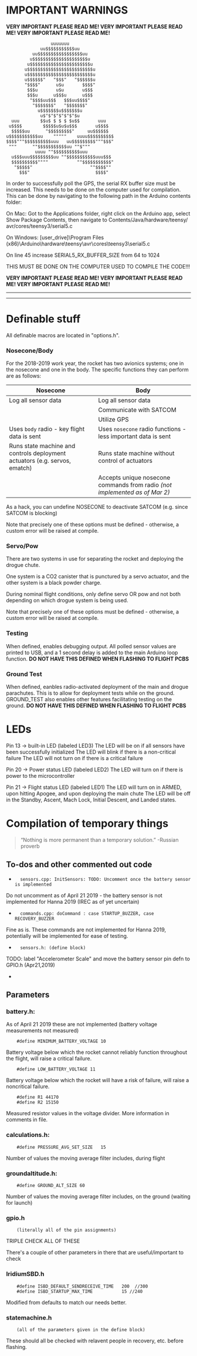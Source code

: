 # IMPORTANT WARNINGS

**VERY IMPORTANT PLEASE READ ME! VERY IMPORTANT PLEASE READ ME! VERY IMPORTANT PLEASE READ ME!**

                     uuuuuuu
                 uu$$$$$$$$$$$uu
              uu$$$$$$$$$$$$$$$$$uu
             u$$$$$$$$$$$$$$$$$$$$$u
            u$$$$$$$$$$$$$$$$$$$$$$$u
           u$$$$$$$$$$$$$$$$$$$$$$$$$u
           u$$$$$$$$$$$$$$$$$$$$$$$$$u
           u$$$$$$"   "$$$"   "$$$$$$u
           "$$$$"      u$u       $$$$"
            $$$u       u$u       u$$$
            $$$u      u$$$u      u$$$
             "$$$$uu$$$   $$$uu$$$$"
              "$$$$$$$"   "$$$$$$$"
                u$$$$$$$u$$$$$$$u
                 u$"$"$"$"$"$"$u
      uuu        $$u$ $ $ $ $u$$       uuu
     u$$$$        $$$$$u$u$u$$$       u$$$$
      $$$$$uu      "$$$$$$$$$"     uu$$$$$$
    u$$$$$$$$$$$uu    """""    uuuu$$$$$$$$$$
    $$$$"""$$$$$$$$$$uuu   uu$$$$$$$$$"""$$$"
     """      ""$$$$$$$$$$$uu ""$"""
               uuuu ""$$$$$$$$$$uuu
      u$$$uuu$$$$$$$$$uu ""$$$$$$$$$$$uuu$$$
      $$$$$$$$$$""""           ""$$$$$$$$$$$"
       "$$$$$"                      ""$$$$""
         $$$"                         $$$$"

In order to successfully poll the GPS, the serial RX buffer size must be increased. This needs
to be done on the computer used for compilation. This can be done by navigating to the following
path in the Arduino contents folder:

On Mac: Got to the Applications folder, right click on the Arduino app, select Show Package Contents,
  then navigate to ‎⁨Contents⁩/⁨Java⁩/⁨hardware⁩/⁨teensy⁩/⁨avr⁩/⁨cores⁩/⁨teensy3⁩/serial5.c

On Windows: [user_drive]\Program Files (x86)\Arduino\hardware\teensy\avr\cores\teensy3\serial5.c

On line 45 increase SERIAL5_RX_BUFFER_SIZE from 64 to 1024

THIS MUST BE DONE ON THE COMPUTER USED TO COMPILE THE CODE!!!

**VERY IMPORTANT PLEASE READ ME! VERY IMPORTANT PLEASE READ ME! VERY IMPORTANT PLEASE READ ME!**

***
***


# Definable stuff
All definable macros are located in "options.h".

### Nosecone/Body
For the 2018-2019 work year, the rocket has two avionics systems; one in the nosecone and one in the body.
The specific functions they can perform are as follows:

|Nosecone            | Body|
|---- | ----|
| Log all sensor data | Log all sensor data |
|                    | Communicate with SATCOM
|                    | Utilize GPS
| Uses `body` radio - key flight data is sent | Uses `nosecone` radio functions - less important data is sent|
|Runs state machine and controls deployment actuators (e.g. servos, ematch) | Runs state machine without control of actuators |
| | Accepts unique nosecone commands from radio _(not implemented as of Mar 2)_ |

As a hack, you can undefine NOSECONE to deactivate SATCOM (e.g. since SATCOM is blocking)

Note that precisely one of these options must be defined - otherwise, a custom error will be raised at compile.

### Servo/Pow
There are two systems in use for separating the rocket and deploying the drogue chute.

One system is a CO2 canister that is punctured by a servo actuator, and the other system is a black powder charge.

During nominal flight conditions, only define servo OR pow and not both depending on which drogue system is being used.

Note that precisely one of these options must be defined - otherwise, a custom error will be raised at compile.

### Testing
When defined, enables debugging output. All polled sensor values are printed to USB, and a 1 second delay is added to the main Arduino loop function. **DO NOT HAVE THIS DEFINED WHEN FLASHING TO FLIGHT PCBS**

### Ground Test
When defined, eanbles radio-activated deployment of the main and drogue parachutes. This is to allow for deployment tests while on the ground. GROUND_TEST also enables other features facilitating testing on the ground. **DO NOT HAVE THIS DEFINED WHEN FLASHING TO FLIGHT PCBS**

# LEDs
Pin 13 -> built-in LED (labeled LED3)
  The LED will be on if all sensors have been successfully initialized
  The LED will blink if there is a non-critical failure
  The LED will not turn on if there is a critical failure

Pin 20 -> Power status LED (labeled LED2)
  The LED will turn on if there is power to the microcontroller

Pin 21 -> Flight status LED (labeled LED1)
  The LED will turn on in ARMED, upon hitting Apogee, and upon deploying the main chute
  The LED will be off in the Standby, Ascent, Mach Lock, Initial Descent, and Landed states.

# Compilation of temporary things
>“Nothing is more permanent than a temporary solution.” -Russian proverb

## To-dos and other commented out code
*       sensors.cpp: InitSensors: TODO: Uncomment once the battery sensor is implemented
Do not uncomment as of April 21 2019 - the battery sensor is not implemented for Hanna 2019 (IREC as of yet uncertain)

*       commands.cpp: doCommand	: case STARTUP_BUZZER, case RECOVERY_BUZZER
Fine as is. These commands are not implemented for Hanna 2019, potentially will be implemented for ease of testing.

*       sensors.h: (define block)
TODO: label "Accelerometer Scale" and move the battery sensor pin defn to GPIO.h (Apr21,2019)

*

## Parameters
### battery.h:
As of April 21 2019 these are not implemented (battery voltage measurements not measured)

        #define MINIMUM_BATTERY_VOLTAGE 10
Battery voltage below which the rocket cannot reliably function throughout the flight, will raise a critical failure.

        #define LOW_BATTERY_VOLTAGE 11

Battery voltage below which the rocket will have a risk of failure, will raise a noncritical failure.

        #define R1 44170
        #define R2 15150

Measured resistor values in the voltage divider. More information in comments in file.

### calculations.h:
        #define PRESSURE_AVG_SET_SIZE   15
Number of values the moving average filter includes, during flight

### groundaltitude.h:
        #define GROUND_ALT_SIZE 60
Number of values the moving average filter includes, on the ground (waiting for launch)

### gpio.h
        (literally all of the pin assignments)
TRIPLE CHECK ALL OF THESE

There's a couple of other parameters in there that are useful/important to check

### IridiumSBD.h
        #define ISBD_DEFAULT_SENDRECEIVE_TIME   200  //300
        #define ISBD_STARTUP_MAX_TIME           15 //240
Modified from defaults to match our needs better.

### statemachine.h
        (all of the parameters given in the define block)
These should all be checked with relavent people in recovery, etc. before flashing.

